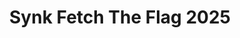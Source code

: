 ---
title: Synk Fetch The Flag 2025
description: A collection of writeups for Snyk Fetch The Flag 2025 challenges.
image: /img/feature-fetch-the-flag-ctf-2021.png

# Badge style
style:
    background: "#2a9d8f"
    color: "#fff"
---